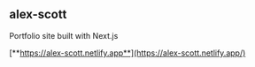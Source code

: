 ## alex-scott

Portfolio site built with Next.js

[**https://alex-scott.netlify.app**](https://alex-scott.netlify.app/)